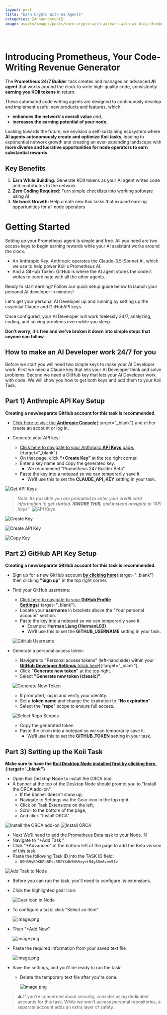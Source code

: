 ```yaml
---
layout: post
title: "Earn Crypto With AI Agents"
categories: [Announcement]
image: assets/images/posts/earn-crypto-with-ai/earn-with-ai-blog-thumbnail.png


---
```


# Introducing Prometheus, Your Code-Writing Revenue Generator

The **Prometheus 24/7 Builder** task creates and manages an advanced **AI agent** that works around the clock to write high-quality code, consistently **earning you KOII tokens** in return.

These automated code writing agents are designed to continuously develop and implement useful new products and features, which:

- **enhances the network's overall value** *and,*
- **increases the earning potential of your node**.

Looking towards the future, we envision a self-sustaining ecosystem where **AI agents autonomously create and optimize Koii tasks**, leading to exponential network growth and creating an ever-expanding landscape with **more diverse and lucrative opportunities for node operators to earn substantial rewards**.

## Key Benefits

1. **Earn While Building:** Generate KOII tokens as your AI agent writes code and contributes to the network
2. **Zero Coding Required:** Turn simple checklists into working software using AI
3. **Network Growth:** Help create new Koii tasks that expand earning opportunities for all node operators

# Getting Started

Setting up your Prometheus agent is simple and free. All you need are two access keys to begin earning rewards while your AI assistant works around the clock.

- An Anthropic Key: Anthropic operates the Claude-3.5-Sonnet AI, which we use to help power Koii's Prometheus AI. 
- And a GitHub Token: GitHub is where the AI agent stores the code it writes to coordinate with all the other agents.

Ready to start earning? Follow our quick setup guide below to launch your personal AI developer in minutes!

Let's get your personal AI Developer up and running by setting up the essential Claude and GitHubAPI keys.

Once configured, your AI Developer will work tirelessly 24/7, analyzing, coding, and solving problems even while you sleep.

**Don't worry, it’s free and we've broken it down into simple steps that anyone can follow.**

## How to make an AI Developer work 24/7 for you

Before we start you will need two simple keys to make your AI Developer work. First we need a Claude key that lets your AI Developer think and solve problems. Second we need a GitHub key that lets your AI Developer work with code. We will show you how to get both keys and add them to your Koii Task.

## Part 1) Anthropic API Key Setup

**Creating a new/separate GitHub account for this task is recommended.**

- [Click here to visit the **Anthropic Console**](https://console.anthropic.com/){:target="_blank"} and either create an account or log in.

- Generate your API key:
    - [Click here to navigate to your Anthropic **API Keys** page.](https://console.anthropic.com/settings/keys){:target="_blank"}
    - On that page, click **“+Create Key”** at the top right corner.
    - Enter a key name and copy the generated key.
        - We recommend "Prometheus 247 Builder Beta"
    - Paste the key into a notepad so we can temporarily save it.
        - We’ll use this to set the **CLAUDE_API_KEY** setting in your task.

![Get API Keys](/blog/assets/images/posts/earn-crypto-with-ai/ecwa_5.png)

> *Note: Its possible you are prompted to enter your credit card information to get started. **IGNORE THIS**, and instead navigate to "API Keys"*. ![API Keys](/blog/assets/images/posts/earn-crypto-with-ai/ecwa_1.png)

![Create Key](/blog/assets/images/posts/earn-crypto-with-ai/ecwa_2.png)

![Create API Key](/blog/assets/images/posts/earn-crypto-with-ai/ecwa_3.png)

![Copy Key](/blog/assets/images/posts/earn-crypto-with-ai/ecwa_4.png)

## Part 2) GitHub API Key Setup

**Creating a new/separate GitHub account for this task is recommended.**

- Sign up for a new GitHub account [**by clicking here**](https://github.com/){:target="_blank"} then clicking **"Sign up"** in the top right corner.
- Find your GitHub username:
    - [Click here to navigate to your **GitHub Profile Settings**](https://github.com/settings/profile){:target="_blank"}.
    - Locate your **username** in brackets above the "Your personal account" section.
    - Paste the key into a notepad so we can temporarily save it.
        - Example: **Herman Liang (HermanL02)**
        - We’ll use this to set the **GITHUB_USERNAME** setting in your task.
    
    ![GitHub Username](/blog/assets/images/posts/earn-crypto-with-ai/4.jpg)
    
- Generate a personal access token:
    - Navigate to "Personal access tokens" (left-hand side) within your [**GitHub Developer Settings** (click here)](https://github.com/settings/tokens){:target="_blank"}.
    - Click **"Generate new token"** at the top right.
    - Select **"Generate new token (classic)"**.
    
    ![Generate New Token](/blog/assets/images/posts/earn-crypto-with-ai/5.png)
    
    - If prompted, log in and verify your identity.
    - Set a **token name** and change the expiration to **"No expiration"**.
    - Select the "**repo**" scope to ensure full access.
    
    ![Select Repo Scopes](/blog/assets/images/posts/earn-crypto-with-ai/ecwa_6.png)
    
    - Copy the generated token.
    - Paste the token into a notepad so we can temporarily save it.
        - We’ll use this to set the **GITHUB_TOKEN** setting in your task.

## Part 3) Setting up the Koii Task

**Make sure to have the [Koii Desktop Node installed first by clicking here.](https://www.koii.network/node?refCode=797CA527FE7D){:target="_blank"}**

- Open Koii Desktop Node to install the ORCA tool.
- A banner at the top of the Desktop Node should prompt you to "Install the ORCA add-on".
    - If the banner doesn't show up;
    - Navigate to Settings via the Gear icon in the top right,
    - Click on Task Extensions on the left,
    - Scroll to the bottom of the page,
    - And click "Install ORCA".

![Install the ORCA add-on](/blog/assets/images/posts/earn-crypto-with-ai/ecwa_7.png)
![Install ORCA](/blog/assets/images/posts/earn-crypto-with-ai/ecwa_8.png)



- Next We'll need to add the Prometheus Beta task to your Node. N
- Navigate to "+Add Task."
- Click "+Advanced" at the bottom left of the page to add the Beta version of this task.
- Paste the following Task ID into the TASK ID field:
    - `89HS9yB9KDRh8EscSR2YXdk5Wh5xyetR4y8Dm6vov51v`

![Add Task to Node](/blog/assets/images/posts/earn-crypto-with-ai/ecwa_9.png)

- Before you can run the task, you'll need to configure its extensions.
- Click the highlighted gear icon:
    
    ![Gear Icon in Node](/blog/assets/images/posts/earn-crypto-with-ai/image.png)
    
- To configure a task: click "Select an Item"
    
    ![image.png](/blog/assets/images/posts/earn-crypto-with-ai/image%201.png)
    
- Then "+Add New"
    
    ![image.png](/blog/assets/images/posts/earn-crypto-with-ai/image%202.png)
    
- Paste the required information from your saved text file
    
    ![image.png](/blog/assets/images/posts/earn-crypto-with-ai/image%203.png)
    
- Save the settings, and you'll be ready to run the task!
    - Delete the temporary text file after you're done.
        
        ![image.png](/blog/assets/images/posts/earn-crypto-with-ai/image%204.png)
        


>⚠️ If you're concerned about security, consider using dedicated accounts for this task. While we won’t access personal repositories, a separate account adds an extra layer of safety.

